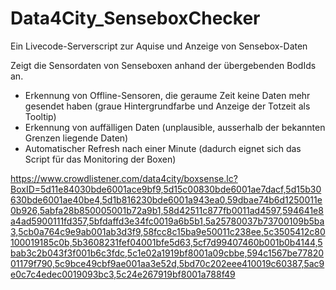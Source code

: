 # Data4City_SenseboxChecker
Ein Livecode-Serverscript zur Aquise und Anzeige von Sensebox-Daten

Zeigt die Sensordaten von Senseboxen anhand der übergebenden BodIds an.
* Erkennung von Offline-Sensoren, die geraume Zeit keine Daten mehr gesendet haben (graue Hintergrundfarbe und Anzeige der Totzeit als Tooltip) 
* Erkennung von auffälligen Daten (unplausible, ausserhalb der bekannten Grenzen liegende Daten)
* Automatischer Refresh nach einer Minute (dadurch eignet sich das Script für das Monitoring der Boxen)

https://www.crowdlistener.com/data4city/boxsense.lc?BoxID=5d11e84030bde6001ace9bf9,5d15c00830bde6001ae7dacf,5d15b30630bde6001ae40be4,5d1b816230bde6001a943ea0,59dbae74b6d1250011e0b926,5abfa28b850005001b72a9b1,58d42511c877fb0011ad4597,594641e8a4ad5900111fd357,5bfdaffd3e34fc0019a6b5b1,5a25780037b73700109b5ba3,5cb0a764c9e9ab001ab3d3f9,58fcc8c15ba9e50011c238ee,5c3505412c80100019185c0b,5b3608231fef04001bfe5d63,5cf7d99407460b001b0b4144,5bab3c2b043f3f001b6c3fdc,5c1e02a1919bf8001a09cbbe,594c1567be7782001179f790,5c9bce49cbf9ae001aa3e52d,5bd70c202eee410019c60387,5ac9e0c7c4edec0019093bc3,5c24e267919bf8001a788f49
